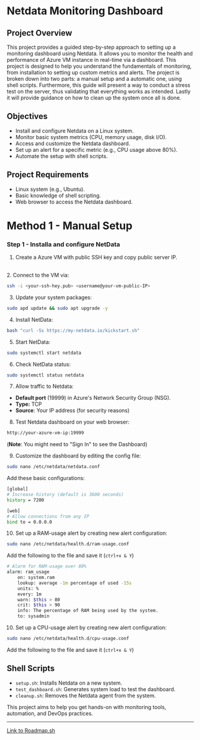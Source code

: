 # Netdata Monitoring Dashboard

## Project Overview
This project provides a guided step-by-step approach to setting up a monitoring dashboard using Netdata. It allows you to monitor the health and performance of Azure VM instance in real-time via a dashboard. This project is designed to help you understand the fundamentals of monitoring, from installation to setting up custom metrics and alerts. 
The project is broken down into two parts: a manual setup and a automatic one, using shell scripts. Furthermore, this guide will present a way to conduct a stress test on the server, thus validating that everything works as intended. Lastly it will provide guidance on how to clean up the system once all is done. 

## Objectives
- Install and configure Netdata on a Linux system.
- Monitor basic system metrics (CPU, memory usage, disk I/O).
- Access and customize the Netdata dashboard.
- Set up an alert for a specific metric (e.g., CPU usage above 80%).
- Automate the setup with shell scripts.

## Project Requirements
- Linux system (e.g., Ubuntu).
- Basic knowledge of shell scripting.
- Web browser to access the Netdata dashboard.


# Method 1 - Manual Setup

### Step 1 - Installa and configure NetData
1. Create a Azure VM with public SSH key and copy public server IP.
<br>
2. Connect to the VM via:

```bash
ssh -i <your-ssh-hey.pub> <username@your-vm-public-IP>
```

3. Update your system packages:
```bash
sudo apd update && sudo apt upgrade -y
```
4. Install NetData:
```bash
bash "curl -Ss https://my-netdata.io/kickstart.sh"
```
5. Start NetData:
```bash
sudo systemctl start netdata
```
6. Check NetData status:
```bash
sudo systemctl status netdata
```
7. Allow traffic to Netdata:
- **Default port** (19999) in Azure's Network Security Group (NSG).
- **Type:** TCP 
- **Source**: Your IP address (for security reasons)

8. Test Netdata dashboard on your web browser:
```bash
http://your-azure-vm-ip:19999
```
(**Note**: You might need to "Sign In" to see the Dashboard)

9. Customize the dashboard by editing the config file:
```bash
sudo nano /etc/netdata/netdata.conf
```
Add these basic configurations:
```bash
[global]
# Increase history (default is 3600 seconds)
history = 7200

[web]
# Allow connections from any IP
bind to = 0.0.0.0
```
10. Set up a RAM-usage alert by creating new alert configuration:
```bash
sudo nano /etc/netdata/health.d/ram-usage.conf
```

Add the following to the file and save it (`ctrl+x & Y`)

```bash
# Alarm for RAM-usage over 80%
alarm: ram_usage
    on: system.ram
    lookup: average -1m percentage of used -15s
    units: %
    every: 1m
    warn: $this > 80
    crit: $this > 90
    info: The percentage of RAM being used by the system.
    to: sysadmin

  ```

10. Set up a CPU-usage alert by creating new alert configuration:
```bash
sudo nano /etc/netdata/health.d/cpu-usage.conf
```

Add the following to the file and save it (`ctrl+x & Y`)



## Shell Scripts
- `setup.sh`: Installs Netdata on a new system.
- `test_dashboard.sh`: Generates system load to test the dashboard.
- `cleanup.sh`: Removes the Netdata agent from the system.

This project aims to help you get hands-on with monitoring tools, automation, and DevOps practices.

---
[Link to Roadmap.sh](https://roadmap.sh/projects/simple-monitoring-dashboard)
